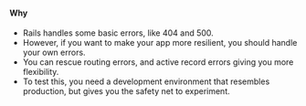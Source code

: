 #### Why

* Rails handles some basic errors, like 404 and 500.
* However, if you want to make your app more resilient, you should handle your own errors.
* You can rescue routing errors, and active record errors giving you more flexibility.
* To test this, you need a development environment that resembles production, but gives you the safety net to experiment.